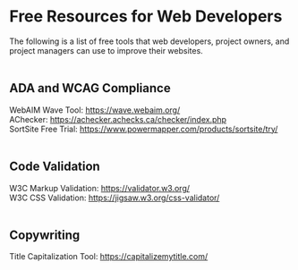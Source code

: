 # Free Resources for Web Developers
The following is a list of free tools that web developers, project owners, and project managers can use to improve their websites. <br>
<br>
## ADA and WCAG Compliance
WebAIM Wave Tool: https://wave.webaim.org/ <br>
AChecker: https://achecker.achecks.ca/checker/index.php <br>
SortSite Free Trial: https://www.powermapper.com/products/sortsite/try/ <br>
<br>
## Code Validation
W3C Markup Validation: https://validator.w3.org/ <br>
W3C CSS Validation: https://jigsaw.w3.org/css-validator/ <br>
<br>
## Copywriting
Title Capitalization Tool: https://capitalizemytitle.com/ <br>
